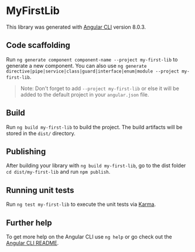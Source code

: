 # MyFirstLib

This library was generated with [Angular CLI](https://github.com/angular/angular-cli) version 8.0.3.

## Code scaffolding

Run `ng generate component component-name --project my-first-lib` to generate a new component. You can also use `ng generate directive|pipe|service|class|guard|interface|enum|module --project my-first-lib`.
> Note: Don't forget to add `--project my-first-lib` or else it will be added to the default project in your `angular.json` file. 

## Build

Run `ng build my-first-lib` to build the project. The build artifacts will be stored in the `dist/` directory.

## Publishing

After building your library with `ng build my-first-lib`, go to the dist folder `cd dist/my-first-lib` and run `npm publish`.

## Running unit tests

Run `ng test my-first-lib` to execute the unit tests via [Karma](https://karma-runner.github.io).

## Further help

To get more help on the Angular CLI use `ng help` or go check out the [Angular CLI README](https://github.com/angular/angular-cli/blob/master/README.md).
